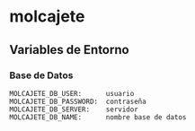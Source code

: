 # molcajete
## Variables de Entorno
### Base de Datos 
    MOLCAJETE_DB_USER:      usuario
    MOLCAJETE_DB_PASSWORD:  contraseña
    MOLCAJETE_DB_SERVER:    servidor
    MOLCAJETE_DB_NAME:      nombre base de datos